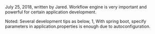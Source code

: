 July 25, 2018, written by Jared.
Workflow engine is very important and powerful for certain application development.



Noted: Several development tips as below,
1, With spring boot, specify parameters in application.properties is enough due to autoconfiguration.
